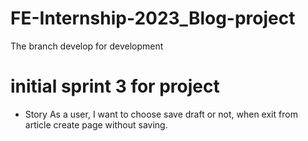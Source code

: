# FE-Internship-2023_Blog-project

The branch develop for development

# initial sprint 3 for project

- Story As a user, I want to choose save draft or not, when exit from article create page without saving.
